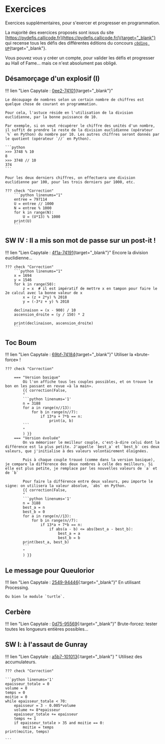 # Exercices

Exercices supplémentaires, pour s'exercer et progresser en programmation.

La majorité des exercices proposés sont issus du site [https://pydefis.callicode.fr](https://pydefis.callicode.fr/){target="_blank"} qui recense tous les défis des différentes éditions du concours [`c0d1ng UP`](https://codingup.fr){target="_blank"}.

Vous pouvez vous y créer un compte, pour valider les défis et progresser au Hall of Fame... mais ce n'est absolument pas obligé.

## Désamorçage d'un explosif (I)
!!! lien "Lien Capytale : [0ee2-74101](https://capytale2.ac-paris.fr/web/c-auth/list?returnto=/web/code/0ee2-74101){target="_blank"}"

    Le découpage de nombres selon un certain nombre de chiffres est quelque chose de courant en programmation.

    Pour cela, l'astuce réside en l'utilisation de la division euclidienne, par la bonne puissance de 10.

    Par exemple, si on veut récupérer le chiffre des unités d'un nombre, il suffit de prendre le reste de la division euclidienne (opérateur `%` en Python) du nombre par 10. Les autres chiffres seront donnés par le quotient (opérateur `//` en Python).

    ```python
    >>> 3748 % 10
    8
    >>> 3748 // 10
    374
    ```

    Pour les deux derniers chiffres, on effectuera une division euclidienne par 100, pour les trois derniers par 1000, etc.

    ??? check "Correction"
        ```python linenums="1"
        entree = 797114
        U = entree // 1000
        N = entree % 1000
        for k in range(N):
            U = (U*13) % 1000
        print(U)
        ```
        


## SW IV : Il a mis son mot de passe sur un post-it ! 

!!! lien "Lien Capytale : [4f1a-74191](https://capytale2.ac-paris.fr/web/c-auth/list?returnto=/web/code/4f1a-74191){target="_blank"}"
    Encore la division euclidienne...

    ??? check "Correction"
        ```python linenums="1"
        x = 1694
        y = 1546
        for k in range(50):
            z = x  # il est impératif de mettre x en tampon pour faire le 2e calcul avec la bonne valeur de x
            x = (z + 2*y) % 2018
            y = (-3*z + y) % 2018
        
        declinaison = (x - 900) / 10
        ascension_droite = (y / 150) * 2

        print(declinaison, ascension_droite)
        ```
        
## Toc Boum

!!! lien "Lien Capytale : [69bf-74184](https://capytale2.ac-paris.fr/web/c-auth/list?returnto=/web/code/69bf-74184){target="_blank"}"
    Utiliser la «brute-force» !


    ??? check "Correction"
        
        === "Version basique"
            Où l'on affiche tous les couples possibles, et on trouve le bon en les passant en revue «à la main».
            {{ correction(False,
            "
            ```python linenums='1'
            n = 3188
            for a in range(n//13):
                for b in range(n//7):
                    if 13*a + 7*b == n:
                        print(a, b)
            ```
            "
            ) }}
        === "Version évoluée"
            On va mémoriser le meilleur couple, c'est-à-dire celui dont la différence est la plus petite. J'appelle `best_a` et `best_b` ces deux valeurs, que j'initialise à des valeurs volontairement éloignées.

            Puis à chaque couple trouvé (comme dans la version basique), je compare la différence des deux nombres à celle des meilleurs. Si elle est plus petite, je remplace par les nouvelles valeurs de `a` et de `b`

            Pour faire la différence entre deux valeurs, peu importe le signe: on utilisera la valeur absolue, `abs` en Python.
            {{ correction(False,
            "
            ```python linenums='1'
            n = 3188
            best_a = n
            best_b = 0
            for a in range(n//13):
                for b in range(n//7):
                    if 13*a + 7*b == n:
                        if abs(a - b) <= abs(best_a - best_b):
                            best_a = a
                            best_b = b
            print(best_a, best_b)
            ```
            "
            ) }}

## Le message pour Queulorior

!!! lien "Lien Capytale : [2549-94446](https://capytale2.ac-paris.fr/web/c-auth/list?returnto=/web/code/2549-94446){:target="_blank"}"
    En utilisant Processing.
    
    Ou bien le module `turtle`.

## Cerbère

!!! lien "Lien Capytale : [0d75-95569](https://capytale2.ac-paris.fr/web/c-auth/list?returnto=/web/code/0d75-95569){:target="_blank"}"
    Brute-forcez: tester toutes les longueurs entières possibles...

## SW I: à l'assaut de Gunray
!!! lien "Lien Capytale : [a5b7-101013](https://capytale2.ac-paris.fr/web/c-auth/list?returnto=/web/code/a5b7-101013){:target="_blank"} "
    Utilisez des accumulateurs.

    ??? check "Correction"

    ```python linenums='1'
    epaisseur_totale = 0
    volume = 0
    temps = 0
    moitie = 0
    while epaisseur_totale < 70:
        epaisseur = 3 - 0.005*volume
        volume += 8*epaisseur
        epaisseur_totale += epaisseur
        temps += 1
        if epaisseur_totale > 35 and moitie == 0:
            moitie = temps
    print(moitie, temps)
    
    ```
    